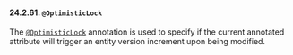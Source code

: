 #### 24.2.61. `@OptimisticLock`

<div class="paragraph">

The [`@OptimisticLock`](https://docs.jboss.org/hibernate/orm/5.2/javadocs/org/hibernate/annotations/OptimisticLock.html) annotation is used to specify if the current annotated attribute will trigger an entity version increment upon being modified.

</div>
</div>
<div class="sect3">

